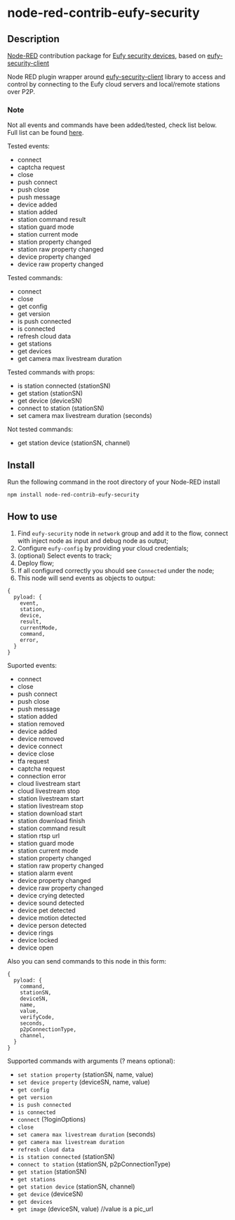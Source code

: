 # node-red-contrib-eufy-security

## Description

[Node-RED][1] contribution package for [Eufy security devices][2], based on [eufy-security-client][3]

Node RED plugin wrapper around [eufy-security-client][2] library to access and control by connecting to the Eufy cloud servers and local/remote stations over P2P.

### Note

Not all events and commands have been added/tested, check list below. Full list can be found [here][4].

Tested events:
* connect
* captcha request
* close
* push connect
* push close
* push message
* device added
* station added
* station command result
* station guard mode
* station current mode
* station property changed
* station raw property changed
* device property changed
* device raw property changed

Tested commands:
* connect
* close
* get config
* get version
* is push connected
* is connected
* refresh cloud data
* get stations
* get devices
* get camera max livestream duration

Tested commands with props:
* is station connected (stationSN)
* get station (stationSN)
* get device (deviceSN)
* connect to station (stationSN)
* set camera max livestream duration (seconds)

Not tested commands:
* get station device (stationSN, channel)

## Install

Run the following command in the root directory of your Node-RED install

    npm install node-red-contrib-eufy-security

## How to use

1. Find `eufy-security` node in `network` group and add it to the flow, connect with inject node as input and debug node as output;
2. Configure `eufy-config` by providing your cloud credentials;
3. (optional) Select events to track;
4. Deploy flow;
5. If all configured correctly you should see `Connected` under the node;
6. This node will send events as objects to output:

```
{
  pyload: {
    event,
    station,
    device,
    result,
    currentMode,
    command,
    error,
  }
}
```

Suported events:
* connect
* close
* push connect
* push close
* push message
* station added
* station removed
* device added
* device removed
* device connect
* device close
* tfa request
* captcha request
* connection error
* cloud livestream start
* cloud livestream stop
* station livestream start
* station livestream stop
* station download start
* station download finish
* station command result
* station rtsp url
* station guard mode
* station current mode
* station property changed
* station raw property changed
* station alarm event
* device property changed
* device raw property changed
* device crying detected
* device sound detected
* device pet detected
* device motion detected
* device person detected
* device rings
* device locked
* device open

Also you can send commands to this node in this form:

```
{
  pyload: {
    command,
    stationSN,
    deviceSN,
    name,
    value,
    verifyCode,
    seconds,
    p2pConnectionType,
    channel,
  }
}
```

 Supported commands with arguments (? means optional):
* `set station property` (stationSN, name, value)
* `set device property` (deviceSN, name, value)
* `get config`
* `get version`
* `is push connected`
* `is connected`
* `connect` (?loginOptions)
* `close`
* `set camera max livestream duration` (seconds)
* `get camera max livestream duration`
* `refresh cloud data`
* `is station connected` (stationSN)
* `connect to station` (stationSN, p2pConnectionType)
* `get station` (stationSN)
* `get stations`
* `get station device` (stationSN, channel)
* `get device` (deviceSN)
* `get devices`
* `get image` (deviceSN, value) //value is a pic_url

[1]:https://nodered.org
[2]:https://us.eufylife.com/collections/security
[3]:https://github.com/bropat/eufy-security-client
[4]:https://github.com/bropat/eufy-security-client/blob/8f2f8b352fd4bcd0ffd5b1f754c85a1df69c376c/src/interfaces.ts#L45C31-L45C31
